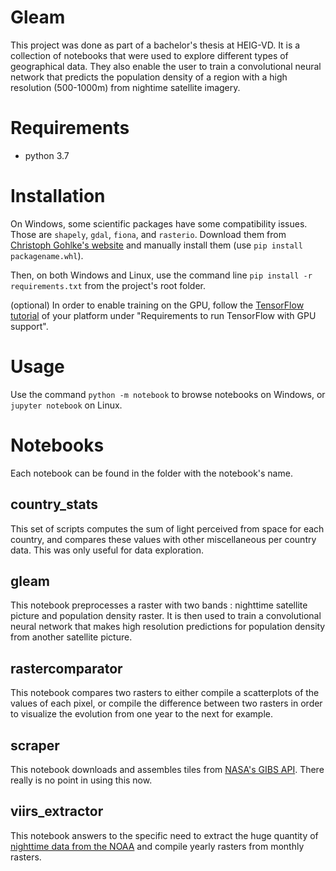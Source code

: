 # Gleam

This project was done as part of a bachelor's thesis at HEIG-VD.
It is a collection of notebooks that were used to explore different types of geographical data. They also enable the user
to train a convolutional neural network that predicts the population density of a region with a high resolution (500-1000m)
from nightime satellite imagery.

# Requirements

- python 3.7

# Installation

On Windows, some scientific packages have some compatibility issues. Those are `shapely`, `gdal`, `fiona`, and `rasterio`.
Download them from [Christoph Gohlke's website](https://www.lfd.uci.edu/~gohlke/pythonlibs/) and manually install them
(use `pip install packagename.whl`).

Then, on both Windows and Linux, use the command line `pip install -r requirements.txt` from the project's root folder.

(optional) In order to enable training on the GPU, follow the [TensorFlow tutorial](https://www.tensorflow.org/install/)
of your platform under "Requirements to run TensorFlow with GPU support".

# Usage

Use the command `python -m notebook` to browse notebooks on Windows, or `jupyter notebook` on Linux.

# Notebooks
Each notebook can be found in the folder with the notebook's name.

## country_stats
This set of scripts computes the sum of light perceived from space for each country, and compares these values with 
other miscellaneous per country data. This was only useful for data exploration.

## gleam
This notebook preprocesses a raster with two bands : nighttime satellite picture and population density raster. It is
then used to train a convolutional neural network that makes high resolution predictions for population density from another
satellite picture.

## rastercomparator
This notebook compares two rasters to either compile a scatterplots of the values of each pixel, or compile the difference
between two rasters in order to visualize the evolution from one year to the next for example.

## scraper
This notebook downloads and assembles tiles from [NASA's GIBS API](https://wiki.earthdata.nasa.gov/display/GIBS/GIBS+API+for+Developers). There really is no point in using this now.

## viirs_extractor
This notebook answers to the specific need to extract the huge quantity of
[nighttime data from the NOAA](https://ngdc.noaa.gov/eog/viirs/download_dnb_composites.html) and compile yearly rasters
from monthly rasters.
